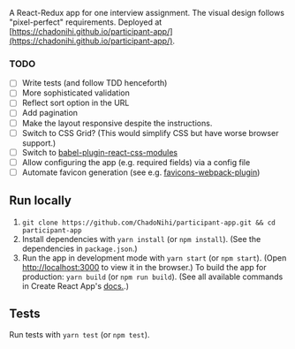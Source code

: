 A React-Redux app for one interview assignment.
The visual design follows "pixel-perfect" requirements.
Deployed at [https://chadonihi.github.io/participant-app/](https://chadonihi.github.io/participant-app/).

### TODO
- [ ] Write tests (and follow TDD henceforth)
- [ ] More sophisticated validation
- [ ] Reflect sort option in the URL
- [ ] Add pagination
- [ ] Make the layout responsive despite the instructions.
- [ ] Switch to CSS Grid? (This would simplify CSS but have worse browser support.)
- [ ] Switch to [babel-plugin-react-css-modules](https://github.com/gajus/babel-plugin-react-css-modules)
- [ ] Allow configuring the app (e.g. required fields) via a config file
- [ ] Automate favicon generation (see e.g. [favicons-webpack-plugin](https://www.npmjs.com/package/favicons-webpack-plugin))

## Run locally
1) `git clone https://github.com/ChadoNihi/participant-app.git && cd participant-app`
2) Install dependencies with `yarn install` (or `npm install`). (See the dependencies in `package.json`.)
3) Run the app in development mode with `yarn start` (or `npm start`). (Open [http://localhost:3000](http://localhost:3000) to view it in the browser.) To build the app for production: `yarn build` (or `npm run build`). (See all available commands in Create React App's [docs.](https://github.com/facebook/create-react-app/blob/master/packages/react-scripts/template/README.md#available-scripts).)

## Tests
Run tests with `yarn test` (or `npm test`).
